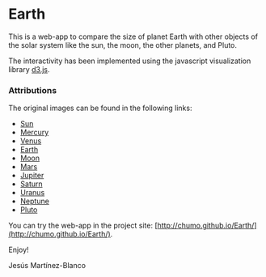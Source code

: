 Earth
=====

This is a web-app to compare the size of planet Earth with other objects of the solar system like the sun, the moon, the other planets, and Pluto.

The interactivity has been implemented using the javascript visualization library [d3.js](http://d3js.org/).

### Attributions
The original images can be found in the following links:

* [Sun](http://sdo.gsfc.nasa.gov/gallery/main/item/151)
* [Mercury](http://commons.wikimedia.org/wiki/File:Mercury_in_color_-_Prockter07.jpg)
* [Venus](https://commons.wikimedia.org/wiki/File:Venus.jpg)
* [Earth](https://commons.wikimedia.org/wiki/File:The_Blue_Marble.jpg)
* [Moon](https://commons.wikimedia.org/wiki/File:FullMoon2010.jpg)
* [Mars](https://commons.wikimedia.org/wiki/Mars#/media/File:Mars_Valles_Marineris.jpeg)
* [Jupiter](https://solarsystem.nasa.gov//multimedia/gallery/Full_Disk_Jupiter1.jpg)
* [Saturn](https://commons.wikimedia.org/wiki/File%3ASaturn_(planet)_large.jpg)
* [Uranus](https://commons.wikimedia.org/wiki/File:Uranus.jpg)
* [Neptune](https://commons.wikimedia.org/wiki/File:Neptune.jpg)
* [Pluto](https://www.nasa.gov/sites/default/files/thumbnails/image/071215_pluto_alone_0.png)

You can try the web-app in the project site: [http://chumo.github.io/Earth/](http://chumo.github.io/Earth/).

Enjoy!

Jesús Martínez-Blanco